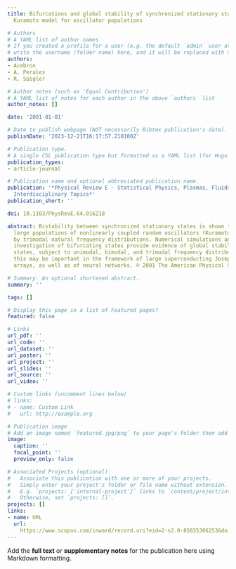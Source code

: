 ```yaml
---
title: Bifurcations and global stability of synchronized stationary states in the
  Kuramoto model for oscillator populations

# Authors
# A YAML list of author names
# If you created a profile for a user (e.g. the default `admin` user at `content/authors/admin/`), 
# write the username (folder name) here, and it will be replaced with their full name and linked to their profile.
authors:
- Acebron
- A. Perales
- R. Spigler

# Author notes (such as 'Equal Contribution')
# A YAML list of notes for each author in the above `authors` list
author_notes: []

date: '2001-01-01'

# Date to publish webpage (NOT necessarily Bibtex publication's date).
publishDate: '2023-12-21T16:17:57.210100Z'

# Publication type.
# A single CSL publication type but formatted as a YAML list (for Hugo requirements).
publication_types:
- article-journal

# Publication name and optional abbreviated publication name.
publication: '*Physical Review E - Statistical Physics, Plasmas, Fluids, and Related
  Interdisciplinary Topics*'
publication_short: ''

doi: 10.1103/PhysRevE.64.016218

abstract: Bistability between synchronized stationary states is shown to occur in
  large populations of nonlinearly coupled random oscillators (Kuramoto model), governed
  by trimodal natural frequency distributions. Numerical simulations and a numerical
  investigation of bifurcating states provide evidence of global stability of such
  states, subject to unimodal, bimodal, and trimodal frequency distributions. All
  this may be important in the framework of large superconducting Josephson junctions
  arrays, as well as of neural networks. © 2001 The American Physical Society.

# Summary. An optional shortened abstract.
summary: ''

tags: []

# Display this page in a list of Featured pages?
featured: false

# Links
url_pdf: ''
url_code: ''
url_dataset: ''
url_poster: ''
url_project: ''
url_slides: ''
url_source: ''
url_video: ''

# Custom links (uncomment lines below)
# links:
# - name: Custom Link
#   url: http://example.org

# Publication image
# Add an image named `featured.jpg/png` to your page's folder then add a caption below.
image:
  caption: ''
  focal_point: ''
  preview_only: false

# Associated Projects (optional).
#   Associate this publication with one or more of your projects.
#   Simply enter your project's folder or file name without extension.
#   E.g. `projects: ['internal-project']` links to `content/project/internal-project/index.md`.
#   Otherwise, set `projects: []`.
projects: []
links:
- name: URL
  url: 
    https://www.scopus.com/inward/record.uri?eid=2-s2.0-85035306253&doi=10.1103%2fPhysRevE.64.016218&partnerID=40&md5=ea57aae681a4e5ab40eba4d6c32c43d7
---
```


Add the **full text** or **supplementary notes** for the publication here using Markdown formatting.
